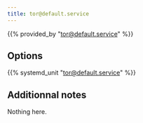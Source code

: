 ```yaml
---
title: tor@default.service
---
```


{{% provided_by "tor@default.service" %}}

## Options

{{% systemd_unit "tor@default.service" %}}

## Additionnal notes

Nothing here.